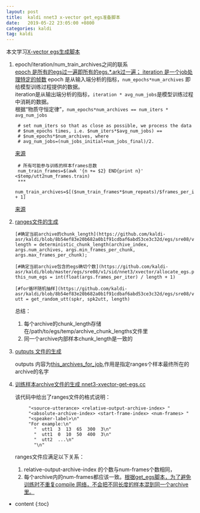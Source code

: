 ```yaml
---
layout: post
title:  kaldi nnet3 x-vector get_egs准备脚本
date:   2019-05-22 23:05:00 +0800
categories: kaldi
tag: kaldi
---
```


本文学习[X-vector egs生成脚本](https://github.com/kaldi-asr/kaldi/blob/master/egs/sre08/v1/sid/nnet3/xvector/get_egs.sh)

1. epoch/iteration/num_train_archives之间的联系  
   [epoch 是所有的egs过一遍即所有的egs.*.ark过一遍；
   iteration 是一个job处理特定的帧数](https://sourceforge.net/p/kaldi/discussion/1355347/thread/cc50c9fc/?limit=25#1aae)
   epoch 是从输入端分析的指标，```num_epochs*num_archives``` 即给模型训练过程提供的数据。  
   iteration是从输出端分析的指标，```iteration * avg_num_jobs```是模型训练过程中消耗的数据。  
   根据“物质守恒定律”，```num_epochs*num_archives == num_iters * avg_num_jobs```
   ```    
    # set num_iters so that as close as possible, we process the data
    # $num_epochs times, i.e. $num_iters*$avg_num_jobs) ==
    # $num_epochs*$num_archives, where
    # avg_num_jobs=(num_jobs_initial+num_jobs_final)/2.

   ```

   [来源](https://github.com/kaldi-asr/kaldi/blob/8b54ef83e20b682a0b1f91cdbaf6abd53ce3c32d/egs/wsj/s5/steps/nnet3/train_raw_dnn.py#L319)

   ```
    # 所有可能参与训练的样本frames总数
    num_train_frames=$(awk '{n += $2} END{print n}' <$temp/utt2num_frames.train)
    ***
    num_train_archives=$[($num_train_frames*$num_repeats)/$frames_per_iter + 1]
   ```
   [来源](https://github.com/kaldi-asr/kaldi/blob/8b54ef83e20b682a0b1f91cdbaf6abd53ce3c32d/egs/sre08/v1/sid/nnet3/xvector/get_egs.sh)

2. [ranges文件的生成](https://github.com/kaldi-asr/kaldi/blob/8b54ef83e20b682a0b1f91cdbaf6abd53ce3c32d/egs/sre08/v1/sid/nnet3/xvector/allocate_egs.py#L239)
    ```
    [#确定当前archive的chunk_length](https://github.com/kaldi-asr/kaldi/blob/8b54ef83e20b682a0b1f91cdbaf6abd53ce3c32d/egs/sre08/v1/sid/nnet3/xvector/allocate_egs.py#L248)
    length = deterministic_chunk_length(archive_index, args.num_archives, args.min_frames_per_chunk, args.max_frames_per_chunk);
    
    [#确定当前archive包含的egs确切个数](https://github.com/kaldi-asr/kaldi/blob/master/egs/sre08/v1/sid/nnet3/xvector/allocate_egs.py#L251)
    this_num_egs = int(float(args.frames_per_iter) / length + 1)
    
    [#for循环随机抽样](https://github.com/kaldi-asr/kaldi/blob/8b54ef83e20b682a0b1f91cdbaf6abd53ce3c32d/egs/sre08/v1/sid/nnet3/xvector/allocate_egs.py#L260)
    utt = get_random_utt(spkr, spk2utt, length)
    
    ```
   
   总结：
     1. 每个archive的chunk_length存储在/path/to/egs/temp/archive_chunk_lengths文件里 
     2. 同一个archive内部样本chunk_length是一致的
3. [outputs 文件的生成](https://github.com/kaldi-asr/kaldi/blob/8b54ef83e20b682a0b1f91cdbaf6abd53ce3c32d/egs/sre08/v1/sid/nnet3/xvector/allocate_egs.py#L304)

   outputs 内容为[this_archives_for_job](https://github.com/kaldi-asr/kaldi/blob/8b54ef83e20b682a0b1f91cdbaf6abd53ce3c32d/egs/sre08/v1/sid/nnet3/xvector/allocate_egs.py#L280),作用是指定ranges个样本最终所在的archive的名字


4. [训练样本archive文件的生成 nnet3-xvector-get-egs.cc](https://github.com/kaldi-asr/kaldi/blob/master/src/nnet3bin/nnet3-xvector-get-egs.cc)

   该代码中给出了ranges文件的格式说明：
   ```
        "<source-utterance> <relative-output-archive-index> "
        "<absolute-archive-index> <start-frame-index> <num-frames> "
        "<speaker-label>\n"
        "For example:\n"
          "  utt1  3  13  65  300  3\n"
          "  utt1  0  10  50  400  3\n"
          "  utt2  ...\n"
          "\n"

   ```
   ranges文件应满足以下关系：
      1. relative-output-archive-index 的个数与num-frames个数相同，
      2. 每个archive内的num-frames都应该一致。[根据get_egs脚本，为了避免训练时不重复compile 网络，不会把不同长度的样本混到同一个archive里。](https://github.com/kaldi-asr/kaldi/blob/8b54ef83e20b682a0b1f91cdbaf6abd53ce3c32d/egs/sre08/v1/sid/nnet3/xvector/get_egs.sh#L11)


* content
{:toc}


